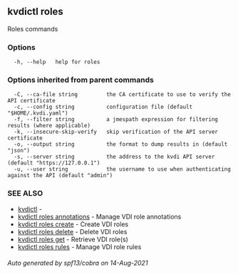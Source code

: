 ## kvdictl roles

Roles commands

### Options

```
  -h, --help   help for roles
```

### Options inherited from parent commands

```
  -C, --ca-file string         the CA certificate to use to verify the API certificate
  -c, --config string          configuration file (default "$HOME/.kvdi.yaml")
  -f, --filter string          a jmespath expression for filtering results (where applicable)
  -k, --insecure-skip-verify   skip verification of the API server certificate
  -o, --output string          the format to dump results in (default "json")
  -s, --server string          the address to the kvdi API server (default "https://127.0.0.1")
  -u, --user string            the username to use when authenticating against the API (default "admin")
```

### SEE ALSO

* [kvdictl](kvdictl.md)	 - 
* [kvdictl roles annotations](kvdictl_roles_annotations.md)	 - Manage VDI role annotations
* [kvdictl roles create](kvdictl_roles_create.md)	 - Create VDI roles
* [kvdictl roles delete](kvdictl_roles_delete.md)	 - Delete VDI roles
* [kvdictl roles get](kvdictl_roles_get.md)	 - Retrieve VDI role(s)
* [kvdictl roles rules](kvdictl_roles_rules.md)	 - Manage VDI role rules

###### Auto generated by spf13/cobra on 14-Aug-2021
